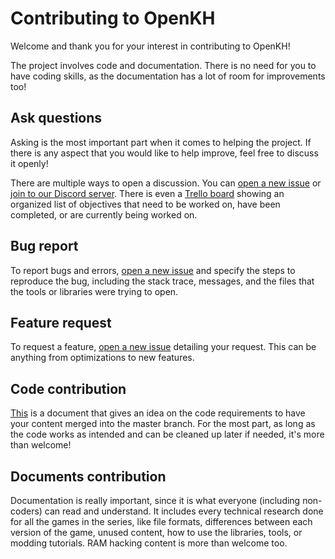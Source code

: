 # Contributing to OpenKH

Welcome and thank you for your interest in contributing to OpenKH!

The project involves code and documentation. There is no need for you to have coding skills, as the documentation has a lot of room for improvements too!

## Ask questions

Asking is the most important part when it comes to helping the project. If there is any aspect that you would like to help improve, feel free to discuss it openly!

There are multiple ways to open a discussion. You can [open a new issue](https://github.com/Xeeynamo/OpenKh/issues/new) or [join to our Discord server](https://discord.gg/MgTaQgf). There is even a [Trello board](https://trello.com/b/xUMpsGBE/openkh) showing an organized list of objectives that need to be worked on, have been completed, or are currently being worked on.

## Bug report

To report bugs and errors, [open a new issue](https://github.com/Xeeynamo/OpenKh/issues/new) and specify the steps to reproduce the bug, including the stack trace, messages, and the files that the tools or libraries were trying to open.

## Feature request

To request a feature, [open a new issue](https://github.com/Xeeynamo/OpenKh/issues/new) detailing your request. This can be anything from optimizations to new features.

## Code contribution

[This](CODE_OF_CONDUCT.md) is a document that gives an idea on the code requirements to have your content merged into the master branch. For the most part, as long as the code works as intended and can be cleaned up later if needed, it's more than welcome!

## Documents contribution

Documentation is really important, since it is what everyone (including non-coders) can read and understand. It includes every technical research done for all the games in the series, like file formats, differences between each version of the game, unused content, how to use the libraries, tools, or modding tutorials. RAM hacking content is more than welcome too.
